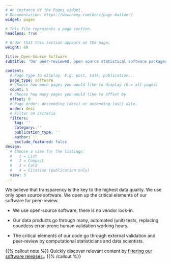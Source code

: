 ```yaml
---
# An instance of the Pages widget.
# Documentation: https://wowchemy.com/docs/page-builder/
widget: pages

# This file represents a page section.
headless: true

# Order that this section appears on the page.
weight: 60

title: Open-Source Software
subtitle: 'Our peer-reviewed, open source statistical software packages'

content:
  # Page type to display. E.g. post, talk, publication...
  page_type: software
  # Choose how much pages you would like to display (0 = all pages)
  count: 5
  # Choose how many pages you would like to offset by
  offset: 0
  # Page order: descending (desc) or ascending (asc) date.
  order: desc
  # Filter on criteria
  filters:
    tag: ''
    category: ''
    publication_type: ''
    author: ''
    exclude_featured: false
design:
  # Choose a view for the listings:
  #   1 = List
  #   2 = Compact
  #   3 = Card
  #   4 = Citation (publication only)
  view: 3
---
```


We believe that transparency is the key to the highest data quality. We use only open source software. We open up the critical elements of our software for peer-review.  

- We use open-source software, there is no vendor lock-in.

- Our data products go through many, automated (unit) tests, replacing countless error-prone human validation working hours.

- The critical elements of our code go through external validation and peer-review by computational statisticians and data scientists.

{{% callout note %}}
Quickly discover relevant content by [filtering our software releases.](./software/).
{{% /callout %}}
